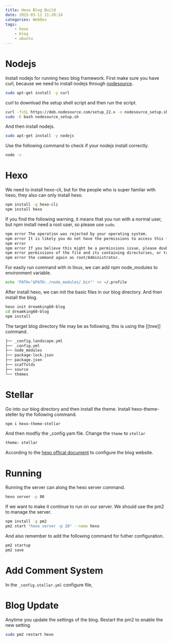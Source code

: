 ```yaml
---
title: Hexo Blog Build
date: 2025-03-11 11:20:24
categories: WebDev
tags:
    - hexo
    - blog
    - ubuntu
---
```


# Nodejs 
Install nodejs for running hexo blog framework.
First make sure you have curl, because we need to install nodejs through [nodesource](https://github.com/nodesource/distributions?tab=readme-ov-file#ubuntu-versions).
```bash
sudo apt-get install -y curl
```
curl to download the setup shell script and then run the script.
```bash
curl -fsSL https://deb.nodesource.com/setup_22.x -o nodesource_setup.sh
sudo -E bash nodesource_setup.sh
```
And then install nodejs.
```bash
sudo apt-get install -y nodejs
```
Use the following command to check if your nodejs install correctly.
```bash
node -v
```
# Hexo 
We need to install hexo-cli, but for the people who is super familar with hexo, they also can only install hexo.
```bash
npm install -g hexo-cli
npm install hexo
```
If you find the following warning, it means that you run with a normal user, but npm install need a root user, so please use `sudo`.
```bash
npm error The operation was rejected by your operating system.
npm error It is likely you do not have the permissions to access this file as the current user
npm error
npm error If you believe this might be a permissions issue, please double-check the
npm error permissions of the file and its containing directories, or try running
npm error the command again as root/Administrator.
```
For easily run command with in linux, we can add npm node_modules to environment variable.
```bash
echo 'PATH="$PATH:./node_modules/.bin"' >> ~/.profile
```
After install hexo, we can init the basic files in our blog directory. And then install the blog.
```bash
hexo init dreamking60-blog
cd dreamking60-blog
npm install
```
The target blog directory file may be as following, this is using the [[tree]] command.
```bash
├── _config.landscape.yml
├── _config.yml
├── node_modules
├── package-lock.json
├── package.json
├── scaffolds
├── source
└── themes
```

# Stellar
Go into our blog directory and then install the theme.
Install hexo-theme-steller by the following command.
```bash
npm i hexo-theme-stellar
```
And then modfiy the \_config.yam file. Change the `theme` to `stellar`
```bash
theme: stellar
```

According to the [hexo offical document](https://hexo.io/zh-cn/docs/configuration) to configure the blog website.

# Running
Running the server can along the hexo server command.
```bash
hexo server -p 80
```
If we want to make it continue to run on our server. We should use the pm2 to manage the server.
```bash
npm install -g pm2
pm2 start "hexo server -p 20" --name hexo
```
And also remember to add the following command for futher configuration.
```bash
pm2 startup
pm2 save
```

# Add Comment System
In the `_config.stellar.yml` configure file, 

# Blog Update
Anytime you update the settings of the blog. Restart the pm2 to enable the new setting.
```bash
sudo pm2 restart hexo
```
